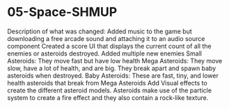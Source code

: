 # 05-Space-SHMUP

Description of what was changed: 
Added music to the game but downloading a free arcade sound and attaching it to an audio source component
Created a score UI that displays the current count of all the enemies or asteroids destroyed.
Added multiple new enemies
Small Asteroids: They move fast but have low health
Mega Asteroids: They move slow, have a lot of health, and are big. They break apart and spawn baby asteroids when destroyed.
Baby Asteroids: These are fast, tiny, and lower health asteroids that break from Mega Asteroids
Add Visual effects to create the different asteroid models. Asteroids make use of the particle system to create a fire effect and they also contain a rock-like texture.
